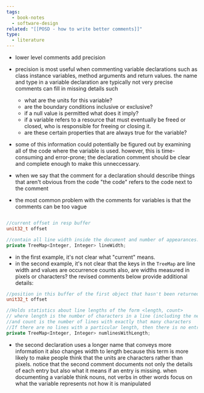 ```yaml
---
tags:
  - book-notes
  - software-design
related: "[[POSD - how to write better comments]]"
type:
  - literature
---
```

- lower level comments add precision
- precision is most useful when commenting variable declarations such as class instance variables, method arguments and return values. the name and type in a variable declaration are typically not very precise comments can fill in missing details such
	- what are the units for this variable?
	- are the boundary conditions inclusive or exclusive?
	- if a null value is permitted what does it imply?
	- if a variable refers to a resource that must eventually be freed or closed, who is responsible for freeing or closing it.
	- are these certain properties that are always true for the variable?

- some of this information could potentially be figured out by examining all of the code where the variable is used. however, this is time-consuming and error-prone; the declaration comment should be clear and complete enough to make this unneccessary.
- when we say that the comment for a declaration should describe things that aren't obvious from the code "the code" refers to the code next to the comment
- the most common problem with the comments for variables is that the comments can be too vague
```c++ 

//current offset in resp buffer
unit32_t offset 

//contain all line width inside the document and number of appearances.
private TreeMap<Integer, Integer> lineWidth;


```

- in the first example, it's not clear what "current" means.
- in the second example, it's not clear that the keys in the `TreeMap` are line width and values are occurrence counts also, are widths measured in pixels or characters? the revised comments below provide additional details:

```c++
//position in this buffer of the first object that hasn't been returned
unit32_t offset 

//Holds statistics about line lengths of the form <length, count>
// where length is the number of characters in a line (including the new line)
//and count is the number of lines with exactly that many characters 
//If there are no lines with a particular length, then there is no entry for that length
private TreeMap<Integer, Integer> numlinesWithLength;
```

- the second declaration uses a longer name that conveys more information it also changes width to length because this term is more likely to make people think that the units are characters rather than pixels. notice that the second comment documents not only the details of each entry but also what it means if an entry is missing. when documenting a variable think nouns, not verbs in other words focus on what the variable represents not how it is manipulated
